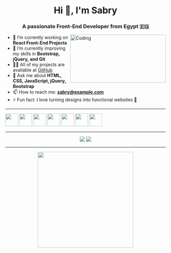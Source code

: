 <h1 align="center">Hi 👋, I'm Sabry</h1>
<h3 align="center">A passionate Front-End Developer from Egypt 🇪🇬</h3>

<img align="right" alt="Coding" width="300" height="150" src="https://media.giphy.com/media/qgQUggAC3Pfv687qPC/giphy.gif">

- 🔭 I’m currently working on **React Front-End Projects**
- 🌱 I’m currently improving my skills in **Bootstrap, jQuery, and Git**
- 👨‍💻 All of my projects are available at [GitHub](https://github.com/Sabry)
- 💬 Ask me about **HTML, CSS, JavaScript, jQuery, Bootstrap**
- 📫 How to reach me: **sabry@example.com**
- ⚡ Fun fact: I love turning designs into functional websites 🎨

---



<p align="left">
  <img src="https://cdn.jsdelivr.net/gh/devicons/devicon/icons/html5/html5-original.svg" width="40" height="40"/>
  <img src="https://cdn.jsdelivr.net/gh/devicons/devicon/icons/css3/css3-original.svg" width="40" height="40"/>
  <img src="https://cdn.jsdelivr.net/gh/devicons/devicon/icons/javascript/javascript-original.svg" width="40" height="40"/>
  <img src="https://cdn.jsdelivr.net/gh/devicons/devicon/icons/bootstrap/bootstrap-original.svg" width="40" height="40"/>
  <img src="https://cdn.jsdelivr.net/gh/devicons/devicon/icons/jquery/jquery-original.svg" width="40" height="40"/>
  <img src="https://cdn.jsdelivr.net/gh/devicons/devicon/icons/react/react-original.svg" width="40" height="40"/>
  <img src="https://cdn.jsdelivr.net/gh/devicons/devicon/icons/git/git-original.svg" width="40" height="40"/>
</p>

---



<p align="center">
  <img src="https://github-readme-stats.vercel.app/api?username=Sabry&show_icons=true&theme=radical" />
  <img src="https://github-readme-streak-stats.herokuapp.com/?user=Sabry&theme=radical" />
</p>

---



<p align="center">
  <img src="https://media.giphy.com/media/xT9IgzoKnwFNmISR8I/giphy.gif" width="300"/>
</p>
